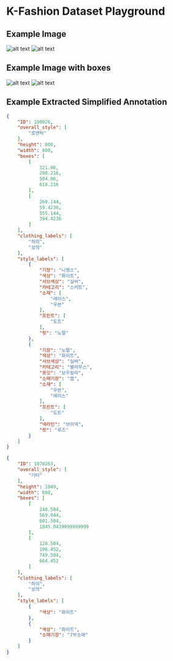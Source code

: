 # K-Fashion Dataset Playground

## Example Image
![alt text](https://github.com/codeandproduce/K-Fashion-Dataset/blob/master/100026.jpg?raw=true)
![alt text](https://github.com/codeandproduce/K-Fashion-Dataset/blob/master/1070263.jpg?raw=true)

## Example Image with boxes

![alt text](https://github.com/codeandproduce/K-Fashion-Dataset/blob/master/100026_box.jpg?raw=true)
![alt text](https://github.com/codeandproduce/K-Fashion-Dataset/blob/master/1070263_box.jpg?raw=true)

## Example Extracted Simplified Annotation

```json
{
    "ID": 100026,
    "overall_style": [
        "로맨틱"
    ],
    "height": 800,
    "width": 800,
    "boxes": [
        [
            321.06,
            288.216,
            504.06,
            618.216
        ],
        [
            260.144,
            59.4236,
            555.144,
            394.4236
        ]
    ],
    "clothing_labels": [
        "하의",
        "상의"
    ],
    "style_labels": [
        {
            "기장": "니렝스",
            "색상": "화이트",
            "서브색상": "실버",
            "카테고리": "스커트",
            "소재": [
                "레이스",
                "우븐"
            ],
            "프린트": [
                "도트"
            ],
            "핏": "노멀"
        },
        {
            "기장": "노멀",
            "색상": "화이트",
            "서브색상": "실버",
            "카테고리": "블라우스",
            "옷깃": "보우칼라",
            "소매기장": "캡",
            "소재": [
                "우븐",
                "레이스"
            ],
            "프린트": [
                "도트"
            ],
            "넥라인": "브이넥",
            "핏": "루즈"
        }
    ]
}
```

```json
{
    "ID": 1070263,
    "overall_style": [
        "기타"
    ],
    "height": 1049,
    "width": 800,
    "boxes": [
        [
            240.504,
            569.044,
            601.504,
            1045.0439999999999
        ],
        [
            128.504,
            106.452,
            749.504,
            664.452
        ]
    ],
    "clothing_labels": [
        "하의",
        "상의"
    ],
    "style_labels": [
        {
            "색상": "화이트"
        },
        {
            "색상": "화이트",
            "소매기장": "7부소매"
        }
    ]
}
```
